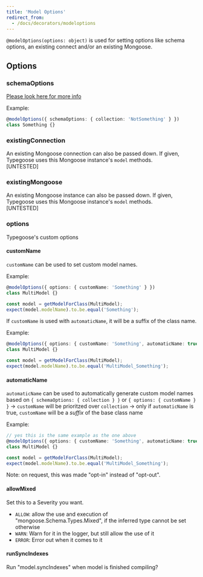 ```yaml
---
title: 'Model Options'
redirect_from:
  - /docs/decorators/modeloptions
---
```


`@modelOptions(options: object)` is used for setting options like schema options, an existing connect and/or an existing Mongoose.

## Options

### schemaOptions

[Please look here for more info](https://mongoosejs.com/docs/guide.html#options)

Example:

```ts
@modelOptions({ schemaOptions: { collection: 'NotSomething' } })
class Something {}
```

### existingConnection

An existing Mongoose connection can also be passed down. If given, Typegoose uses this Mongoose instance's `model` methods.  
[UNTESTED]

### existingMongoose

An existing Mongoose instance can also be passed down. If given, Typegoose uses this Mongoose instance's `model` methods.  
[UNTESTED]

### options

Typegoose's custom options

#### customName

`customName` can be used to set custom model names.

Example:

```ts
@modelOptions({ options: { customName: 'Something' } })
class MultiModel {}

const model = getModelForClass(MultiModel);
expect(model.modelName).to.be.equal('Something');
```

If `customName` is used with `automaticName`, it will be a suffix of the class name.

Example:

```ts
@modelOptions({ options: { customName: 'Something', automaticName: true } })
class MultiModel {}

const model = getModelForClass(MultiModel);
expect(model.modelName).to.be.equal('MultiModel_Something');
```

#### automaticName

`automaticName` can be used to automatically generate custom model names based on `{ schemaOptions: { collection } }` or
`{ options: { customName } }` -> `customName` will be prioritzed over `collection` -> only if `automaticName` is true, `customName` will be
a _suffix_ of the base class name

Example:

```ts
// yes this is the same example as the one above
@modelOptions({ options: { customName: 'Something', automaticName: true } })
class MultiModel {}

const model = getModelForClass(MultiModel);
expect(model.modelName).to.be.equal('MultiModel_Something');
```

Note: on request, this was made "opt-in" instead of "opt-out".

#### allowMixed

Set this to a Severity you want.

- `ALLOW`: allow the use and execution of "mongoose.Schema.Types.Mixed", if the inferred type cannot be set otherwise
- `WARN`: Warn for it in the logger, but still allow the use of it
- `ERROR`: Error out when it comes to it

#### runSyncIndexes

Run "model.syncIndexes" when model is finished compiling?
